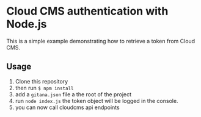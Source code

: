 # Cloud CMS authentication with Node.js
This is a simple example demonstrating how to retrieve a token from Cloud CMS. 

## Usage
1. Clone this repository
2. then run `$ npm install`
3. add a `gitana.json` file a the root of the project
4. run `node index.js` the token object will be logged in the console.
5. you can now call cloudcms api endpoints